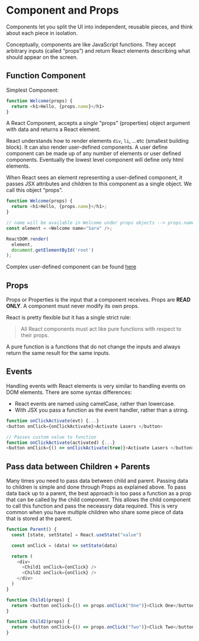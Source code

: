 # Component and Props

Components let you split the UI into independent, reusable pieces, and think about each piece in isolation.

Conceptually, components are like JavaScript functions. They accept arbitrary inputs (called “props”) and return React elements describing what should appear on the screen.

## Function Component

Simplest Component:

```javascript
function Welcome(props) {
  return <h1>Hello, {props.name}</h1>
}
```

A React Component, accepts a *single* "props" (properties) object argument with data and returns a React element. 

React understands how to render elements `div`, `li`, ...etc (smallest building block). It can also render user-defined components. A user define component can be made up of any number of elements or user defined components. Eventually the lowest level component will define only html elements. 

When React sees an element representing a user-defined component, it passes JSX attributes and children to this component as a single object. We call this object “props”.

```javascript
function Welcome(props) {
  return <h1>Hello, {props.name}</h1>;
}

// name will be available in Welcome under props objects --> props.name == "Sara"
const element = <Welcome name="Sara" />;

ReactDOM.render(
  element,
  document.getElementById('root')
);
```

Complex user-defined component can be found [here](../src/App.js)

## Props

Props or Properties is the input that a component receives. Props are **READ ONLY**. A component must never modify its own props.

React is pretty flexible but it has a single strict rule:

> All React components must act like pure functions with respect to their props.

A pure function is a functions that do not change the inputs and always return the same result for the same inputs.

## Events

Handling events with React elements is very similar to handling events on DOM elements. There are some syntax differences:

- React events are named using camelCase, rather than lowercase.
- With JSX you pass a function as the event handler, rather than a string.

```javascript
function onClickActivate(evt) {...}
<button onClick={onClickActivate}>Activate Lasers </button>

// Passes custom value to function
function onClickActivate(activated) {...}
<button onClick={() => onClickActivate(true)}>Activate Lasers </button>
```

## Pass data between Children + Parents

Many times you need to pass data between child and parent. Passing data to children is simple and done through Props as explained above. To pass data back up to a parent, the best approach is too pass a function as a prop that can be called by the child component. This allows the child component to call this function and pass the neceassry data required. This is very common when you have multiple children who share some piece of data that is stored at the parent.

```javascript
function Parent() {
  const [state, setState] = React.useState("value")

  const onClick = (data) => setState(data)

  return (
    <div>
      <Child1 onClick={onClick} />
      <Child2 onClick={onClick} />
    </div>
  )
}

function Child1(props) {
  return <button onClick={() => props.onClick("One")}>Click One</button>
}

function Child2(props) {
  return <button onClick={() => props.onClick("Two")}>Click Two</button>
}
```
